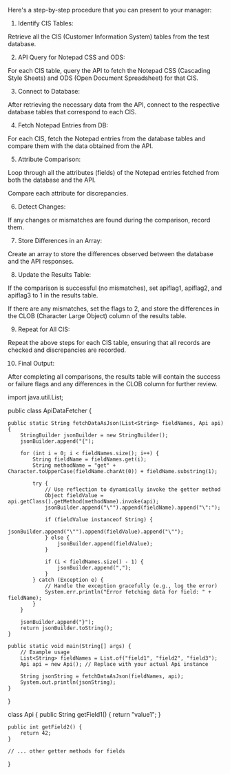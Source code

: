 Here's a step-by-step procedure that you can present to your manager:

1. Identify CIS Tables:

Retrieve all the CIS (Customer Information System) tables from the test database.



2. API Query for Notepad CSS and ODS:

For each CIS table, query the API to fetch the Notepad CSS (Cascading Style Sheets) and ODS (Open Document Spreadsheet) for that CIS.



3. Connect to Database:

After retrieving the necessary data from the API, connect to the respective database tables that correspond to each CIS.



4. Fetch Notepad Entries from DB:

For each CIS, fetch the Notepad entries from the database tables and compare them with the data obtained from the API.



5. Attribute Comparison:

Loop through all the attributes (fields) of the Notepad entries fetched from both the database and the API.

Compare each attribute for discrepancies.



6. Detect Changes:

If any changes or mismatches are found during the comparison, record them.



7. Store Differences in an Array:

Create an array to store the differences observed between the database and the API responses.



8. Update the Results Table:

If the comparison is successful (no mismatches), set apiflag1, apiflag2, and apiflag3 to 1 in the results table.

If there are any mismatches, set the flags to 2, and store the differences in the CLOB (Character Large Object) column of the results table.



9. Repeat for All CIS:

Repeat the above steps for each CIS table, ensuring that all records are checked and discrepancies are recorded.



10. Final Output:

After completing all comparisons, the results table will contain the success or failure flags and any differences in the CLOB column for further review.


import java.util.List;

public class ApiDataFetcher {

    public static String fetchDataAsJson(List<String> fieldNames, Api api) {
        StringBuilder jsonBuilder = new StringBuilder();
        jsonBuilder.append("{");

        for (int i = 0; i < fieldNames.size(); i++) {
            String fieldName = fieldNames.get(i);
            String methodName = "get" + Character.toUpperCase(fieldName.charAt(0)) + fieldName.substring(1);

            try {
                // Use reflection to dynamically invoke the getter method
                Object fieldValue = api.getClass().getMethod(methodName).invoke(api);
                jsonBuilder.append("\"").append(fieldName).append("\":");

                if (fieldValue instanceof String) {
                    jsonBuilder.append("\"").append(fieldValue).append("\"");
                } else {
                    jsonBuilder.append(fieldValue);
                }

                if (i < fieldNames.size() - 1) {
                    jsonBuilder.append(",");
                }
            } catch (Exception e) {
                // Handle the exception gracefully (e.g., log the error)
                System.err.println("Error fetching data for field: " + fieldName);
            }
        }

        jsonBuilder.append("}");
        return jsonBuilder.toString();
    }

    public static void main(String[] args) {
        // Example usage
        List<String> fieldNames = List.of("field1", "field2", "field3");
        Api api = new Api(); // Replace with your actual Api instance

        String jsonString = fetchDataAsJson(fieldNames, api);
        System.out.println(jsonString);
    }
}

class Api {
    public String getField1() {
        return "value1";
    }

    public int getField2() {
        return 42;
    }

    // ... other getter methods for fields
}
